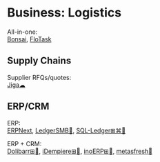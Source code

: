 # Business: Logistics

All-in-one:  
[Bonsai](https://www.hellobonsai.com/),
[FloTask](https://flotask.webflow.io/)

## Supply Chains

Supplier RFQs/quotes:  
[Jiga☁](https://jiga.io/)


## ERP/CRM

ERP:  
[ERPNext](https://erpnext.com/),
[LedgerSMB🐧](https://ledgersmb.org/),
[SQL-Ledger⊞⌘🐧](https://www.sql-ledger.com/)

ERP + CRM:  
[Dolibarr⊞🐧](https://www.dolibarr.org/),
[iDempiere⊞🐧](https://www.idempiere.org/),
[inoERP⊞🐧](http://www.inoideas.org/),
[metasfresh🐧](https://metasfresh.com/en)
